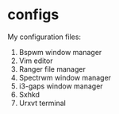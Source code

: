 # configs

My configuration files:
  
   1) Bspwm window manager
   2) Vim editor
   3) Ranger file manager
   4) Spectrwm window manager
   5) i3-gaps window manager
   6) Sxhkd
   7) Urxvt terminal

          
